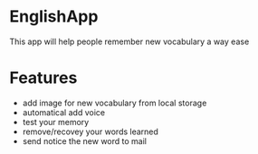 # EnglishApp
This app will help people remember new vocabulary a way ease
# Features
+ add image for new vocabulary from local storage
+ automatical add voice
+ test your memory
+ remove/recovey your words learned
+ send notice the new word to mail
